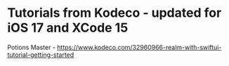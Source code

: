 # Tutorials from Kodeco - updated for iOS 17 and XCode 15

Potions Master - https://www.kodeco.com/32960966-realm-with-swiftui-tutorial-getting-started
